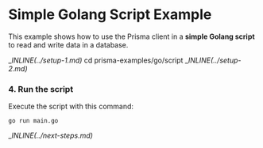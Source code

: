 # Simple Golang Script Example

This example shows how to use the Prisma client in a **simple Golang script** to read and write data in a database.

__INLINE(../_setup-1.md)__
cd prisma-examples/go/script
__INLINE(../_setup-2.md)__

### 4. Run the script

Execute the script with this command: 

```
go run main.go
```

__INLINE(../_next-steps.md)__